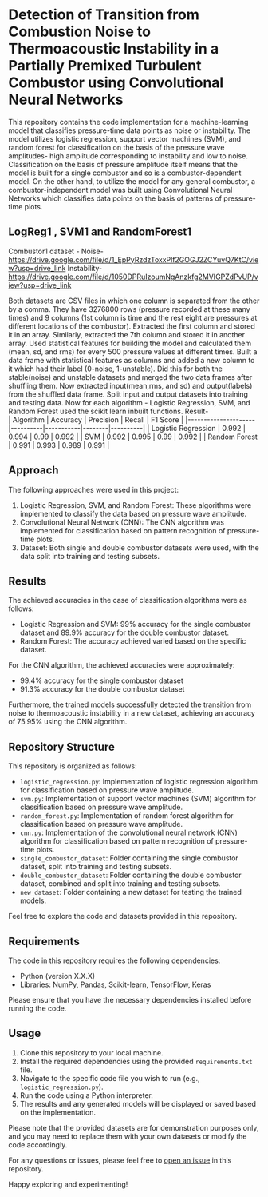 # Detection of Transition from Combustion Noise to Thermoacoustic Instability in a Partially Premixed Turbulent Combustor using Convolutional Neural Networks

This repository contains the code implementation for a machine-learning model that classifies pressure-time data points as noise or instability. The model utilizes logistic regression, support vector machines (SVM), and random forest for classification on the basis of the pressure wave amplitudes- high amplitude corresponding to instability and low to noise. Classification on the basis of pressure amplitude itself means that the model is built for a single combustor and so is a combustor-dependent model. On the other hand, to utilize the model for any general combustor, a combustor-independent model was built using Convolutional Neural Networks which classifies data points on the basis of patterns of pressure-time plots.

## LogReg1 , SVM1 and RandomForest1

Combustor1 dataset - Noise-  https://drive.google.com/file/d/1_EpPyRzdzToxxPlf2GOGJ2ZCYuvQ7KtC/view?usp=drive_link
                     Instability-  https://drive.google.com/file/d/1050DPRuIzoumNgAnzkfg2MVIGPZdPvUP/view?usp=drive_link
                     
Both datasets are  CSV files in which one column is separated from the other by a comma. They have 3276800 rows (pressure recorded at these many times) and 9 columns (1st column is time and the rest eight are pressures at different locations of the combustor). Extracted the first column and stored it in an array. Similarly, extracted the 7th column and stored it in another array. Used statistical features for building the model and calculated them (mean, sd, and rms) for every 500 pressure values at different times. Built a data frame with statistical features as columns and added a new column to it which had their label (0-noise, 1-unstable). Did this for both the stable(noise) and unstable datasets and merged the two data frames after shuffling them. Now extracted input(mean,rms, and sd) and output(labels) from the shuffled data frame. Split input and output datasets into training and testing data. Now for each algorithm - Logistic Regression, SVM, and Random Forest used the scikit learn inbuilt functions. 
Result-  
| Algorithm           | Accuracy | Precision | Recall | F1 Score |
|---------------------|----------|-----------|--------|----------|
| Logistic Regression | 0.992    | 0.994     | 0.99   | 0.992    |
| SVM                 | 0.992    | 0.995     | 0.99   | 0.992    |
| Random Forest       | 0.991    | 0.993     | 0.989  | 0.991    |


## Approach

The following approaches were used in this project:
1. Logistic Regression, SVM, and Random Forest: These algorithms were implemented to classify the data based on pressure wave amplitude.
2. Convolutional Neural Network (CNN): The CNN algorithm was implemented for classification based on pattern recognition of pressure-time plots.
3. Dataset: Both single and double combustor datasets were used, with the data split into training and testing subsets.

## Results

The achieved accuracies in the case of classification algorithms were as follows:
- Logistic Regression and SVM: 99% accuracy for the single combustor dataset and 89.9% accuracy for the double combustor dataset.
- Random Forest: The accuracy achieved varied based on the specific dataset.

For the CNN algorithm, the achieved accuracies were approximately:
- 99.4% accuracy for the single combustor dataset
- 91.3% accuracy for the double combustor dataset

Furthermore, the trained models successfully detected the transition from noise to thermoacoustic instability in a new dataset, achieving an accuracy of 75.95% using the CNN algorithm.

## Repository Structure

This repository is organized as follows:

- `logistic_regression.py`: Implementation of logistic regression algorithm for classification based on pressure wave amplitude.
- `svm.py`: Implementation of support vector machines (SVM) algorithm for classification based on pressure wave amplitude.
- `random_forest.py`: Implementation of random forest algorithm for classification based on pressure wave amplitude.
- `cnn.py`: Implementation of the convolutional neural network (CNN) algorithm for classification based on pattern recognition of pressure-time plots.
- `single_combustor_dataset`: Folder containing the single combustor dataset, split into training and testing subsets.
- `double_combustor_dataset`: Folder containing the double combustor dataset, combined and split into training and testing subsets.
- `new_dataset`: Folder containing a new dataset for testing the trained models.

Feel free to explore the code and datasets provided in this repository.

## Requirements

The code in this repository requires the following dependencies:
- Python (version X.X.X)
- Libraries: NumPy, Pandas, Scikit-learn, TensorFlow, Keras

Please ensure that you have the necessary dependencies installed before running the code.

## Usage

1. Clone this repository to your local machine.
2. Install the required dependencies using the provided `requirements.txt` file.
3. Navigate to the specific code file you wish to run (e.g., `logistic_regression.py`).
4. Run the code using a Python interpreter.
5. The results and any generated models will be displayed or saved based on the implementation.

Please note that the provided datasets are for demonstration purposes only, and you may need to replace them with your own datasets or modify the code accordingly.

For any questions or issues, please feel free to [open an issue](https://github.com/aakarsh-1123/Surge/issues) in this repository.

Happy exploring and experimenting!
